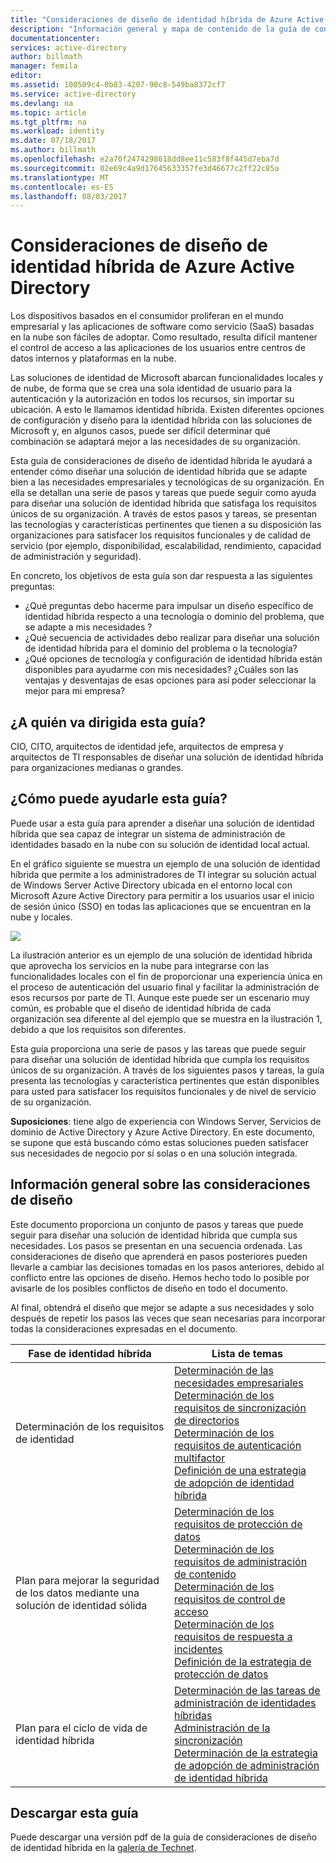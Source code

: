```yaml
---
title: "Consideraciones de diseño de identidad híbrida de Azure Active Directory: introducción | Microsoft Docs"
description: "Información general y mapa de contenido de la guía de consideraciones de diseño de identidad híbrida"
documentationcenter: 
services: active-directory
author: billmath
manager: femila
editor: 
ms.assetid: 100509c4-0b83-4207-90c8-549ba8372cf7
ms.service: active-directory
ms.devlang: na
ms.topic: article
ms.tgt_pltfrm: na
ms.workload: identity
ms.date: 07/18/2017
ms.author: billmath
ms.openlocfilehash: e2a70f2474298618dd8ee11c583f8f445d7eba7d
ms.sourcegitcommit: 02e69c4a9d17645633357fe3d46677c2ff22c85a
ms.translationtype: MT
ms.contentlocale: es-ES
ms.lasthandoff: 08/03/2017
---
```

# <a name="azure-active-directory-hybrid-identity-design-considerations"></a>Consideraciones de diseño de identidad híbrida de Azure Active Directory
Los dispositivos basados en el consumidor proliferan en el mundo empresarial y las aplicaciones de software como servicio (SaaS) basadas en la nube son fáciles de adoptar. Como resultado, resulta difícil mantener el control de acceso a las aplicaciones de los usuarios entre centros de datos internos y plataformas en la nube.  

Las soluciones de identidad de Microsoft abarcan funcionalidades locales y de nube, de forma que se crea una sola identidad de usuario para la autenticación y la autorización en todos los recursos, sin importar su ubicación. A esto le llamamos identidad híbrida. Existen diferentes opciones de configuración y diseño para la identidad híbrida con las soluciones de Microsoft y, en algunos casos, puede ser difícil determinar qué combinación se adaptará mejor a las necesidades de su organización. 

Esta guía de consideraciones de diseño de identidad híbrida le ayudará a entender cómo diseñar una solución de identidad híbrida que se adapte bien a las necesidades empresariales y tecnológicas de su organización.  En ella se detallan una serie de pasos y tareas que puede seguir como ayuda para diseñar una solución de identidad híbrida que satisfaga los requisitos únicos de su organización. A través de estos pasos y tareas, se presentan las tecnologías y características pertinentes que tienen a su disposición las organizaciones para satisfacer los requisitos funcionales y de calidad de servicio (por ejemplo, disponibilidad, escalabilidad, rendimiento, capacidad de administración y seguridad). 

En concreto, los objetivos de esta guía son dar respuesta a las siguientes preguntas: 

* ¿Qué preguntas debo hacerme para impulsar un diseño específico de identidad híbrida respecto a una tecnología o dominio del problema, que se adapte a mis necesidades ?
* ¿Qué secuencia de actividades debo realizar para diseñar una solución de identidad híbrida para el dominio del problema o la tecnología? 
* ¿Qué opciones de tecnología y configuración de identidad híbrida están disponibles para ayudarme con mis necesidades? ¿Cuáles son las ventajas y desventajas de esas opciones para así poder seleccionar la mejor para mi empresa?

## <a name="who-is-this-guide-intended-for"></a>¿A quién va dirigida esta guía?
 CIO, CITO, arquitectos de identidad jefe, arquitectos de empresa y arquitectos de TI responsables de diseñar una solución de identidad híbrida para organizaciones medianas o grandes.

## <a name="how-can-this-guide-help-you"></a>¿Cómo puede ayudarle esta guía?
Puede usar a esta guía para aprender a diseñar una solución de identidad híbrida que sea capaz de integrar un sistema de administración de identidades basado en la nube con su solución de identidad local actual. 

En el gráfico siguiente se muestra un ejemplo de una solución de identidad híbrida que permite a los administradores de TI integrar su solución actual de Windows Server Active Directory ubicada en el entorno local con Microsoft Azure Active Directory para permitir a los usuarios usar el inicio de sesión único (SSO) en todas las aplicaciones que se encuentran en la nube y locales.

![](./media/hybrid-id-design-considerations/hybridID-example.png)

La ilustración anterior es un ejemplo de una solución de identidad híbrida que aprovecha los servicios en la nube para integrarse con las funcionalidades locales con el fin de proporcionar una experiencia única en el proceso de autenticación del usuario final y facilitar la administración de esos recursos por parte de TI. Aunque este puede ser un escenario muy común, es probable que el diseño de identidad híbrida de cada organización sea diferente al del ejemplo que se muestra en la ilustración 1, debido a que los requisitos son diferentes. 

Esta guía proporciona una serie de pasos y las tareas que puede seguir para diseñar una solución de identidad híbrida que cumpla los requisitos únicos de su organización. A través de los siguientes pasos y tareas, la guía presenta las tecnologías y característica pertinentes que están disponibles para usted para satisfacer los requisitos funcionales y de nivel de servicio de su organización.

**Suposiciones**: tiene algo de experiencia con Windows Server, Servicios de dominio de Active Directory y Azure Active Directory. En este documento, se supone que está buscando cómo estas soluciones pueden satisfacer sus necesidades de negocio por sí solas o en una solución integrada.

## <a name="design-considerations-overview"></a>Información general sobre las consideraciones de diseño
Este documento proporciona un conjunto de pasos y tareas que puede seguir para diseñar una solución de identidad híbrida que cumpla sus necesidades. Los pasos se presentan en una secuencia ordenada. Las consideraciones de diseño que aprenderá en pasos posteriores pueden llevarle a cambiar las decisiones tomadas en los pasos anteriores, debido al conflicto entre las opciones de diseño. Hemos hecho todo lo posible por avisarle de los posibles conflictos de diseño en todo el documento. 

Al final, obtendrá el diseño que mejor se adapte a sus necesidades y solo después de repetir los pasos las veces que sean necesarias para incorporar todas la consideraciones expresadas en el documento. 

| Fase de identidad híbrida | Lista de temas |
| --- | --- |
| Determinación de los requisitos de identidad |[Determinación de las necesidades empresariales](active-directory-hybrid-identity-design-considerations-business-needs.md)<br> [Determinación de los requisitos de sincronización de directorios](active-directory-hybrid-identity-design-considerations-directory-sync-requirements.md)<br> [Determinación de los requisitos de autenticación multifactor](active-directory-hybrid-identity-design-considerations-multifactor-auth-requirements.md)<br> [Definición de una estrategia de adopción de identidad híbrida](active-directory-hybrid-identity-design-considerations-identity-adoption-strategy.md) |
| Plan para mejorar la seguridad de los datos mediante una solución de identidad sólida |[Determinación de los requisitos de protección de datos](active-directory-hybrid-identity-design-considerations-dataprotection-requirements.md) <br> [Determinación de los requisitos de administración de contenido](active-directory-hybrid-identity-design-considerations-contentmgt-requirements.md)<br> [Determinación de los requisitos de control de acceso](active-directory-hybrid-identity-design-considerations-accesscontrol-requirements.md)<br> [Determinación de los requisitos de respuesta a incidentes](active-directory-hybrid-identity-design-considerations-incident-response-requirements.md) <br> [Definición de la estrategia de protección de datos](active-directory-hybrid-identity-design-considerations-data-protection-strategy.md) |
| Plan para el ciclo de vida de identidad híbrida |[Determinación de las tareas de administración de identidades híbridas](active-directory-hybrid-identity-design-considerations-hybrid-id-management-tasks.md) <br> [Administración de la sincronización](active-directory-hybrid-identity-design-considerations-hybrid-id-management-tasks.md)<br> [Determinación de la estrategia de adopción de administración de identidad híbrida](active-directory-hybrid-identity-design-considerations-lifecycle-adoption-strategy.md) |

## <a name="download-this-guide"></a>Descargar esta guía
Puede descargar una versión pdf de la guía de consideraciones de diseño de identidad híbrida en la [galería de Technet](https://gallery.technet.microsoft.com/Azure-Hybrid-Identity-b06c8288). 

